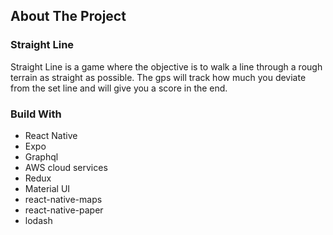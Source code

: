 ## About The Project

### Straight Line 

Straight Line is a game where the objective is to walk a line through a rough terrain as straight as possible. 
The gps will track how much you deviate from the set line and will give you a score in the end. 

### Build With

* React Native
* Expo
* Graphql
* AWS cloud services
* Redux
* Material UI
* react-native-maps
* react-native-paper
* lodash
